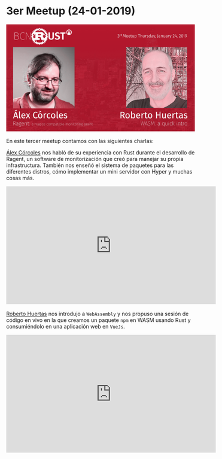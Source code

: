 # 3er Meetup (24-01-2019)

[![tercer meetup](img/meetup_03.png 'tercer meetup')](https://www.meetup.com/es-ES/BcnRust/events/258050778/)

En este tercer meetup contamos con las siguientes charlas:

[Álex Córcoles](https://twitter.com/koalillo) nos habló de su experiencia con Rust durante el desarrollo de Ragent, un software de monitorización que creó para manejar su propia infrastructura. También nos enseñó el sistema de paquetes para las diferentes distros, cómo implementar un mini servidor con Hyper y muchas cosas más.

<iframe width="560" height="315" src="https://www.youtube.com/embed/fLHKRmtQxio" frameborder="0" allow="accelerometer; autoplay; encrypted-media; gyroscope; picture-in-picture" allowfullscreen></iframe>

[Roberto Huertas](https://twitter.com/robertohuertasm) nos introdujo a `WebAssembly` y nos propuso una sesión de código en vivo en la que creamos un paquete `npm` en WASM usando Rust y consumiéndolo en una aplicación web en `VueJs`.

<iframe width="560" height="315" src="https://www.youtube.com/embed/F0OVz21P8f4" frameborder="0" allow="accelerometer; autoplay; encrypted-media; gyroscope; picture-in-picture" allowfullscreen></iframe>
